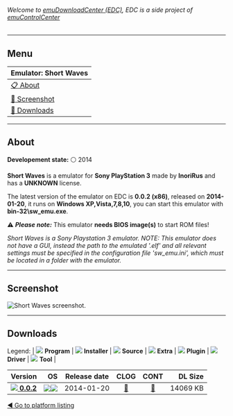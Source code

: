 ###### Welcome to [emuDownloadCenter (EDC)](https://github.com/PhoenixInteractiveNL/emuDownloadCenter/wiki/), EDC is a side project of [emuControlCenter](https://github.com/PhoenixInteractiveNL/emuControlCenter/wiki/)
***
## Menu
| **Emulator: Short Waves** |
|:---------|
| [:clipboard: About](#about) |
| [:sunrise: Screenshot](#screenshot) |
| [:floppy_disk: Downloads](#downloads) |
***
## About
**Developement state:** :white_circle: 2014

**Short Waves** is a emulator for **Sony PlayStation 3** made by **InoriRus** and has a **UNKNOWN** license.

The latest version of the emulator on EDC is **0.0.2 (x86)**, released on **2014-01-20**, it runs on **Windows XP,Vista,7,8,10**, you can start this emulator with **bin-32\sw_emu.exe**.

:warning: _**Please note:**_ This emulator **needs BIOS image(s)** to start ROM files!

_Short Waves is a Sony Playstation 3 emulator. NOTE: This emulator does not have a GUI, instead the path to the emulated '.elf' and all relevant settings must be specified in the configuration file 'sw_emu.ini', which must be located in a folder with the emulator._
***
## Screenshot
![](https://raw.githubusercontent.com/PhoenixInteractiveNL/emuDownloadCenter/master/hooks/shortwaves/emulator_screen_01.jpg "Short Waves screenshot.")
***
## Downloads
Legend: | 
![](https://raw.githubusercontent.com/wiki/PhoenixInteractiveNL/emuDownloadCenter/images_misc/icon_program_24.png) **Program** | 
![](https://raw.githubusercontent.com/wiki/PhoenixInteractiveNL/emuDownloadCenter/images_misc/icon_installer_24.png) **Installer** | 
![](https://raw.githubusercontent.com/wiki/PhoenixInteractiveNL/emuDownloadCenter/images_misc/icon_source_code_24.png) **Source** | 
![](https://raw.githubusercontent.com/wiki/PhoenixInteractiveNL/emuDownloadCenter/images_misc/icon_extra_24.png) **Extra** | 
![](https://raw.githubusercontent.com/wiki/PhoenixInteractiveNL/emuDownloadCenter/images_misc/icon_plugin_24.png) **Plugin** | 
![](https://raw.githubusercontent.com/wiki/PhoenixInteractiveNL/emuDownloadCenter/images_misc/icon_driver_24.png) **Driver** | 
![](https://raw.githubusercontent.com/wiki/PhoenixInteractiveNL/emuDownloadCenter/images_misc/icon_tool_24.png) **Tool** | 
 
| Version | OS | Release date | CLOG | CONT | DL Size |
|:--------|---:|:------------:|:----:|:----:|--------:|
| [![](https://raw.githubusercontent.com/wiki/PhoenixInteractiveNL/emuDownloadCenter/images_misc/icon_program_24.png) **0.0.2**](https://github.com/PhoenixInteractiveNL/edc-repo0006/raw/master/shortwaves/0.0.2.7z) | ![](https://raw.githubusercontent.com/wiki/PhoenixInteractiveNL/emuDownloadCenter/images_misc/logo_windows_24.png)![](https://raw.githubusercontent.com/wiki/PhoenixInteractiveNL/emuDownloadCenter/images_misc/icon_32-bit_24.png) | 2014-01-20 | [:page_facing_up:](https://github.com/PhoenixInteractiveNL/edc-repo0006/blob/master/shortwaves/0.0.2_changelog.txt) | [:mag_right:](https://github.com/PhoenixInteractiveNL/edc-repo0006/blob/master/shortwaves/0.0.2_contents.txt) | 14069 KB |

[:arrow_backward: Go to platform listing](https://github.com/PhoenixInteractiveNL/emuDownloadCenter/wiki/EDC-Platform-List)
